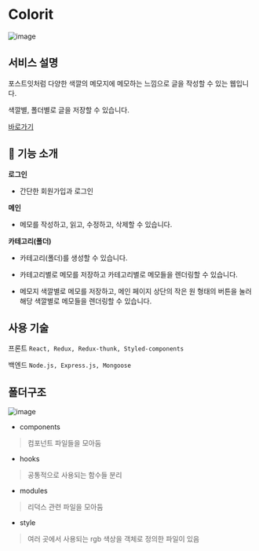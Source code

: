 # Colorit
![image](https://user-images.githubusercontent.com/57217119/169643596-3ed3b30a-4304-40f9-b966-a79611595731.png)



## 서비스 설명

포스트잇처럼 다양한 색깔의 메모지에 메모하는 느낌으로 글을 작성할 수 있는 웹입니다.

색깔별, 폴더별로 글을 저장할 수 있습니다.

<a href="https://color--it.herokuapp.com/">바로가기</a> 



## 🔨 기능 소개
**로그인**
 - 간단한 회원가입과 로그인


**메인**

 - 메모를 작성하고, 읽고, 수정하고, 삭제할 수 있습니다. 


**카테고리(폴더)**

 - 카테고리(폴더)를 생성할 수 있습니다. 
 - 카테고리별로 메모를 저장하고 카테고리별로 메모들을 렌더링할 수 있습니다.

 - 메모지 색깔별로 메모를 저장하고, 메인 페이지 상단의 작은 원 형태의 버튼을 눌러 해당 색깔별로 메모들을 렌더링할 수 있습니다.





## 사용 기술

프론트
`React, Redux, Redux-thunk, Styled-components`

백엔드
`Node.js, Express.js, Mongoose`

## 폴더구조

![image](https://user-images.githubusercontent.com/57217119/169643421-0c4a7c3a-d7f0-471d-8d64-70dadfc81be5.png)

 - components
 > 컴포넌트 파일들을 모아둠
 - hooks
> 공통적으로 사용되는 함수들 분리
 - modules
 > 리덕스 관련 파일을 모아둠
 - style
> 여러 곳에서 사용되는 rgb 색상을 객체로 정의한 파일이 있음
